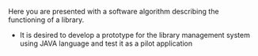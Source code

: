  Here you are presented with a software algorithm describing the functioning of a library.


* It is desired to develop a prototype for the library management system using JAVA language and test it as a pilot application

